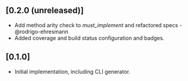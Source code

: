 ## [0.2.0 (unreleased)]
- Add method arity check to _must_implement_ and refactored specs - @rodrigo-ehresmann
- Added coverage and build status configuration and badges.

## [0.1.0]
- Initial implementation, including CLI generator.